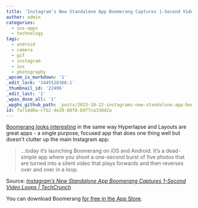 ```yaml
---
title: 'Instagram’s New Standalone App Boomerang Captures 1-Second Video Loops'
author: admin
categories:
  - ios-apps
  - technology
tags:
  - android
  - camera
  - gif
  - instagram
  - ios
  - photography
_wpcom_is_markdown: '1'
_edit_lock: '1445528366:1'
_thumbnail_id: '22496'
_edit_last: '1'
_wpas_done_all: '1'
_wpghs_github_path: _posts/2015-10-22-instagrams-new-standalone-app-boomerang-captures-1-second-video-loops.md
id: fa714d0a-cfb2-4e20-88f8-b977ca338d2a
---
```

<p><a href="http://techcrunch.com/2015/10/22/instagram-boomerang/">Boomerang looks interesting</a> in the same way Hyperlapse and Layouts are great apps - a single purpose, focused app that does one thing well but doesn't clutter up the main Instagram app:</p>
<blockquote><p>...today it’s launching Boomerang on iOS and Android. It’s a dead-simple app where you shoot a one-second burst of five photos that are turned into a silent video that plays forwards and then reverses over and over in a loop.</p></blockquote>
<p>Source: <em><a href="">Instagram’s New Standalone App Boomerang Captures 1-Second Video Loops | TechCrunch</a></em></p>
<p>You can download Boomerang <a href="https://geo.itunes.apple.com/us/app/boomerang-from-instagram/id1041596399?mt=8&amp;at=10l4Ki">for free in the App Store</a>.</p>
